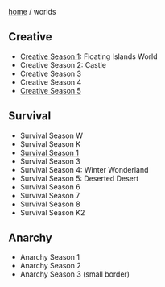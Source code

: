 [home](/) / worlds

## Creative
- [Creative Season 1](arc1): Floating Islands World
- Creative Season 2: Castle
- Creative Season 3
- Creative Season 4
- [Creative Season 5](arc5)

## Survival
- Survival Season W
- Survival Season K
- [Survival Season 1](arc1)
- Survival Season 3
- Survival Season 4: Winter Wonderland
- Survival Season 5: Deserted Desert
- Survival Season 6
- Survival Season 7
- Survival Season 8
- Survival Season K2

## Anarchy
- Anarchy Season 1
- Anarchy Season 2
- Anarchy Season 3 (small border)